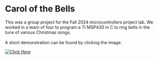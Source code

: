 # Carol of the Bells
This was a group project for the Fall 2024 microcontrollers project lab. We worked in a team of four to program a TI MSP430 in C to ring bells in the tune of various Christmas songs. <br><br> A  short demonstration can be found by clicking the image:


[![Click Here](https://img.youtube.com/vi/t6wGYzTVUJc/0.jpg)](https://www.youtu.be/watch?v=t6wGYzTVUJc)
